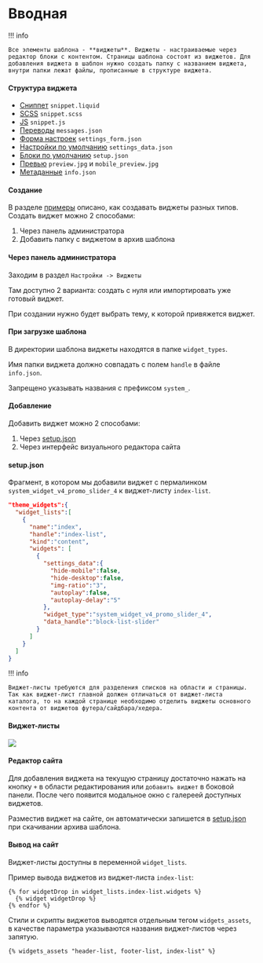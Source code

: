 # Вводная

!!! info

    Все элементы шаблона - **виджеты**. Виджеты - настраиваемые через редактор блоки с контентом. Страницы шаблона состоят из виджетов. Для добавления виджета в шаблон нужно создать папку с названием виджета, внутри папки лежат файлы, прописанные в структуре виджета. 


#### Структура виджета

- <a href="/4%20поколение/Виджеты/snippet.liquid/">Сниппет</a>  `snippet.liquid`
- <a href="/4%20поколение/Виджеты/snippet.scss/">SCSS</a>  `snippet.scss`
- <a href="/4%20поколение/Виджеты/snippet.js/">JS</a>  `snippet.js`
- <a href="/4%20поколение/Виджеты/messages/">Переводы</a> `messages.json`
- <a href="/4%20поколение/Виджеты/settings_form/">Форма настроек</a>  `settings_form.json`
- <a href="/4%20поколение/Виджеты/settings_data/">Настройки по умолчанию</a>  `settings_data.json`
- <a href="/4%20поколение/Виджеты/setup/">Блоки по умолчанию</a>  `setup.json`
- <a href="/4%20поколение/Виджеты/preview/">Превью</a>  `preview.jpg` и `mobile_preview.jpg`
- <a href="/4%20поколение/Виджеты/info/">Метаданные</a>  `info.json`

#### Создание

В разделе <a href="/4%20поколение/Виджеты/snippet.liquid/">примеры</a> описано, как создавать виджеты разных типов.
Создать виджет можно 2 способами:

1. Через панель администратора
2. Добавить папку с виджетом в архив шаблона

#### Через панель администратора

Заходим в раздел `Настройки -> Виджеты`

Там доступно 2 варианта: создать с нуля или импортировать уже готовый виджет.

При создании нужно будет выбрать тему, к которой привяжется виджет.

#### При загрузке шаблона

В директории шаблона виджеты находятся в папке `widget_types`.

Имя папки виджета должно совпадать с полем `handle` в файле `info.json`.

Запрещено указывать названия с префиксом `system_`.

#### Добавление

Добавить виджет можно 2 способами:

1. Через <a href="/4%20поколение/Шаблон/setup.json/">setup.json</a>
2. Через интерфейс визуального редактора сайта

#### setup.json

Фрагмент, в котором мы добавили виджет с пермалинком `system_widget_v4_promo_slider_4` к виджет-листу `index-list`.

```json
"theme_widgets":{
  "widget_lists":[
    {
      "name":"index",
      "handle":"index-list",
      "kind":"content",
      "widgets": [
        {
          "settings_data":{
            "hide-mobile":false,
            "hide-desktop":false,
            "img-ratio":"3",
            "autoplay":false,
            "autoplay-delay":"5"
          },
          "widget_type":"system_widget_v4_promo_slider_4",
          "data_handle":"block-list-slider"
        }
      ]
    }
  ]
}
```
<a name="ListWidgetInfo"></a> 
!!! info

    Виджет-листы требуются для разделения списков на области и страницы.
    Так как виджет-лист главной должен отличаться от виджет-листа каталога, то на каждой странице необходимо отделить виджеты основного контента от виджетов футера/сайдбара/хедера.
#### Виджет-листы   
![](/img/info2.svg)

#### Редактор сайта
Для добавления виджета на текущую страницу достаточно нажать на кнопку `+` в области редактирования или `добавить виджет` в боковой панели. После чего появится модальное окно с галереей доступных виджетов. 

Разместив виджет на сайте, он автоматически запишется в <a href="/4%20поколение/Шаблон/setup.json/">setup.json</a> при скачивании архива шаблона.

#### Вывод на сайт

Виджет-листы доступны в переменной `widget_lists`.

Пример вывода виджетов из виджет-листа `index-list`:

```liquid
{% for widgetDrop in widget_lists.index-list.widgets %}
  {% widget widgetDrop %}
{% endfor %}
```

Стили и скрипты виджетов выводятся отдельным тегом `widgets_assets`, в качестве параметра указываются названия виджет-листов через запятую.

```liquid
{% widgets_assets "header-list, footer-list, index-list" %}
```
